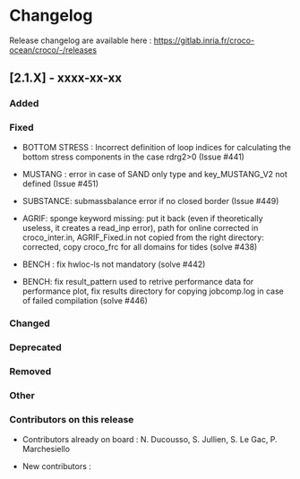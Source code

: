 # Changelog

Release changelog are available here : https://gitlab.inria.fr/croco-ocean/croco/-/releases

## [2.1.X] - xxxx-xx-xx

### Added

### Fixed

- BOTTOM STRESS : Incorrect definition of loop indices for calculating
  the bottom stress components in the case rdrg2>0 (Issue #441)

- MUSTANG : error in case of SAND only type and key_MUSTANG_V2 
  not defined (Issue #451)

- SUBSTANCE: submassbalance error if no closed border (Issue #449)

- AGRIF: sponge keyword missing: put it back (even if theoretically useless, 
  it creates a read_inp error), path for online corrected in croco_inter.in,
  AGRIF_Fixed.in not copied from the right directory: corrected, copy croco_frc for all domains for tides  (solve #438)

- BENCH : fix hwloc-ls not mandatory (solve #442)
- BENCH: fix result_pattern used to retrive performance data for performance plot, fix
  results directory for copying jobcomp.log in case of failed compilation (solve #446)

### Changed


### Deprecated


### Removed


### Other


### Contributors on this release

- Contributors already on board : 
  N. Ducousso, S. Jullien, S. Le Gac, P. Marchesiello

- New contributors : 
